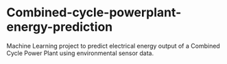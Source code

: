 # Combined-cycle-powerplant-energy-prediction
Machine Learning project to predict electrical energy output of a Combined Cycle Power Plant using environmental sensor data.
